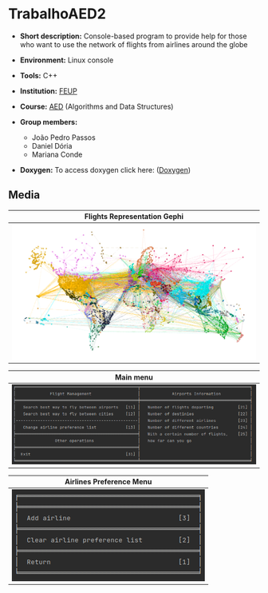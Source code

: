 # TrabalhoAED2

- **Short description:** Console-based program to provide help for those who want to use the network of flights from airlines around the globe
- **Environment:** Linux console
- **Tools:** C++
- **Institution:** [FEUP](https://sigarra.up.pt/feup/en/web_page.Inicial)
- **Course:** [AED](https://sigarra.up.pt/feup/en/UCURR_GERAL.FICHA_UC_VIEW?pv_ocorrencia_id=436433) (Algorithms and Data Structures)
- **Group members:**
    - João Pedro Passos
    - Daniel Dória
    - Mariana Conde


- **Doxygen:** To access doxygen click here: ([Doxygen](http://localhost:63342/TrabalhoAED2/Doxygen%20Documentation/html/index.html?_ijt=3d2hbh03kahp48jnv10i3nd9ug&_ij_reload=RELOAD_ON_SAVE))
## Media

| Flights Representation Gephi                                              |
|---------------------------------------------------------------------------|
| ![FlightsRepresentationGephi.png](Files%2FFlightsRepresentationGephi.png) |

| Main menu                                                                                                   |
|-------------------------------------------------------------------------------------------------------------|
|![MainMenu.png](Files%2FMainMenu.png)|

| Airlines Preference Menu              |
|---------------------------------------|
| ![AirlinesPreferenceMenu.png](Files%2FAirlinesPreferenceMenu.png) |



